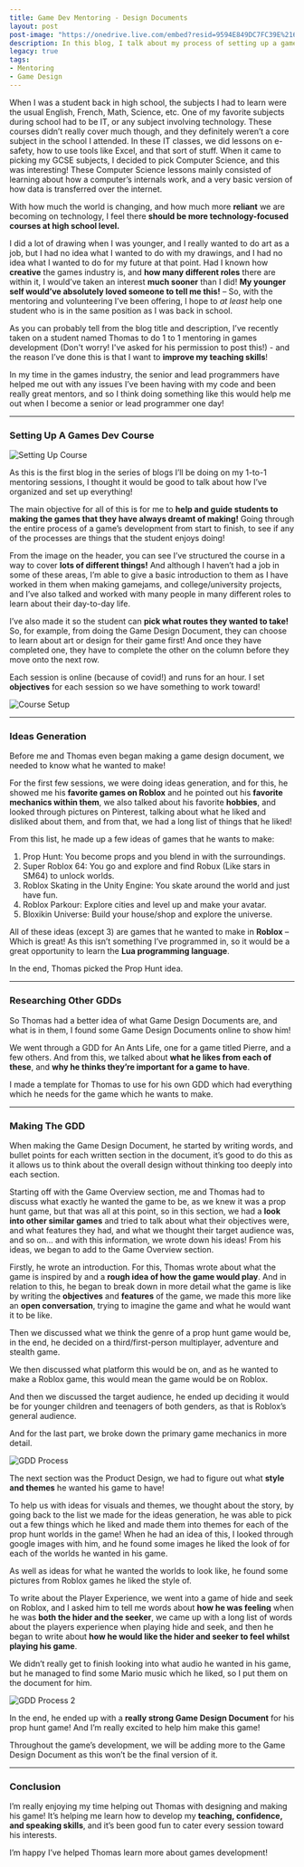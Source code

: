 ```yaml
---
title: Game Dev Mentoring - Design Documents
layout: post
post-image: "https://onedrive.live.com/embed?resid=9594E849DC7FC39E%2161098&authkey=%21ACXxT73s6vzH56g&width=1920&height=1634"
description: In this blog, I talk about my process of setting up a games development course for a student I've began mentoring 1 to 1, and the process of helping him make a design document for a game which he wants to make.
legacy: true
tags:
- Mentoring
- Game Design
---
```


When I was a student back in high school, the subjects I had to learn were the usual English, French, Math, Science, etc.
One of my favorite subjects during school had to be IT, or any subject involving technology. These courses didn’t really cover much though, and they definitely weren’t a core subject in the school I attended.
In these IT classes, we did lessons on e-safety, how to use tools like Excel, and that sort of stuff.
When it came to picking my GCSE subjects, I decided to pick Computer Science, and this was interesting! These Computer Science lessons mainly consisted of learning about how a computer’s internals work, and a very basic version of how data is transferred over the internet.

With how much the world is changing, and how much more **reliant** we are becoming on technology, I feel there **should be more technology-focused courses at high school level.**

I did a lot of drawing when I was younger, and I really wanted to do art as a job, but I had no idea what I wanted to do with my drawings, and I had no idea what I wanted to do for my future at that point.
Had I known how **creative** the games industry is, and **how many different roles** there are within it, I would’ve taken an interest **much sooner** than I did!
**My younger self would’ve absolutely loved someone to tell me this!** – So, with the mentoring and volunteering I’ve been offering, I hope to *at least* help one student who is in the same position as I was back in school.

As you can probably tell from the blog title and description, I’ve recently taken on a student named Thomas to do 1 to 1 mentoring in games development (Don't worry! I've asked for his permission to post this!) - and the reason I’ve done this is that I want to **improve my teaching skills**!

In my time in the games industry, the senior and lead programmers have helped me out with any issues I’ve been having with my code and been really great mentors, and so I think doing something like this would help me out when I become a senior or lead programmer one day!

---

### Setting Up A Games Dev Course

![Setting Up Course](https://onedrive.live.com/embed?resid=9594E849DC7FC39E%2161090&authkey=%21APAS6zSJe--9U_U&width=1600&height=645)

As this is the first blog in the series of blogs I’ll be doing on my 1-to-1 mentoring sessions, I thought it would be good to talk about how I’ve organized and set up everything!

The main objective for all of this is for me to **help and guide students to making the games that they have always dreamt of making!** Going through the entire process of a game’s development from start to finish, to see if any of the processes are things that the student enjoys doing!

From the image on the header, you can see I’ve structured the course in a way to cover **lots of different things!** And although I haven’t had a job in some of these areas, I’m able to give a basic introduction to them as I have worked in them when making gamejams, and college/university projects, and I’ve also talked and worked with many people in many different roles to learn about their day-to-day life.

I’ve also made it so the student can **pick what routes they wanted to take!** So, for example, from doing the Game Design Document, they can choose to learn about art or design for their game first! And once they have completed one, they have to complete the other on the column before they move onto the next row.

Each session is online (because of covid!) and runs for an hour. I set **objectives** for each session so we have something to work toward!

![Course Setup](https://onedrive.live.com/embed?resid=9594E849DC7FC39E%2161114&authkey=%21AERzlAW1gSDZ074&width=1024)

---

### Ideas Generation

Before me and Thomas even began making a game design document, we needed to know what he wanted to make!

For the first few sessions, we were doing ideas generation, and for this, he showed me his **favorite games on Roblox** and he pointed out his **favorite mechanics within them**, we also talked about his favorite **hobbies**, and looked through pictures on Pinterest, talking about what he liked and disliked about them, and from that, we had a long list of things that he liked!

From this list, he made up a few ideas of games that he wants to make:
1. Prop Hunt: You become props and you blend in with the surroundings.
2. Super Roblox 64: You go and explore and find Robux (Like stars in SM64) to unlock worlds.
3. Roblox Skating in the Unity Engine: You skate around the world and just have fun.
4. Roblox Parkour: Explore cities and level up and make your avatar.
5. Bloxikin Universe: Build your house/shop and explore the universe.

All of these ideas (except 3) are games that he wanted to make in **Roblox** – Which is great! As this isn’t something I’ve programmed in, so it would be a great opportunity to learn the **Lua programming language**.

In the end, Thomas picked the Prop Hunt idea.

---

### Researching Other GDDs

So Thomas had a better idea of what Game Design Documents are, and what is in them, I found some Game Design Documents online to show him!

We went through a GDD for An Ants Life, one for a game titled Pierre, and a few others. And from this, we talked about **what he likes from each of these**, and **why he thinks they’re important for a game to have**.

I made a template for Thomas to use for his own GDD which had everything which he needs for the game which he wants to make.

---

### Making The GDD

When making the Game Design Document, he started by writing words, and bullet points for each written section in the document, it’s good to do this as it allows us to think about the overall design without thinking too deeply into each section.

Starting off with the Game Overview section, me and Thomas had to discuss what exactly he wanted the game to be, as we knew it was a prop hunt game, but that was all at this point, so in this section, we had a **look into other similar games** and tried to talk about what their objectives were, and what features they had, and what we thought their target audience was, and so on… and with this information, we wrote down his ideas!
From his ideas, we began to add to the Game Overview section.

Firstly, he wrote an introduction. For this, Thomas wrote about what the game is inspired by and a **rough idea of how the game would play**. And in relation to this, he began to break down in more detail what the game is like by writing the **objectives** and **features** of the game, we made this more like an **open conversation**, trying to imagine the game and what he would want it to be like.

Then we discussed what we think the genre of a prop hunt game would be, in the end, he decided on a third/first-person multiplayer, adventure and stealth game.

We then discussed what platform this would be on, and as he wanted to make a Roblox game, this would mean the game would be on Roblox.

And then we discussed the target audience, he ended up deciding it would be for younger children and teenagers of both genders, as that is Roblox’s general audience.

And for the last part, we broke down the primary game mechanics in more detail.

![GDD Process](https://onedrive.live.com/embed?resid=9594E849DC7FC39E%2161115&authkey=%21AKufo5IseE97B6U&width=1024)

The next section was the Product Design, we had to figure out what **style and themes** he wanted his game to have!

To help us with ideas for visuals and themes, we thought about the story, by going back to the list we made for the ideas generation, he was able to pick out a few things which he liked and made them into themes for each of the prop hunt worlds in the game!
When he had an idea of this, I looked through google images with him, and he found some images he liked the look of for each of the worlds he wanted in his game.

As well as ideas for what he wanted the worlds to look like, he found some pictures from Roblox games he liked the style of.

To write about the Player Experience, we went into a game of hide and seek on Roblox, and I asked him to tell me words about **how he was feeling** when he was **both the hider and the seeker**, we came up with a long list of words about the players experience when playing hide and seek, and then he began to write about **how he would like the hider and seeker to feel whilst playing his game**.

We didn’t really get to finish looking into what audio he wanted in his game, but he managed to find some Mario music which he liked, so I put them on the document for him.

![GDD Process 2](https://onedrive.live.com/embed?resid=9594E849DC7FC39E%2161116&authkey=%21AD2j5i3UawfZwII&width=1024)

In the end, he ended up with a **really strong Game Design Document** for his prop hunt game! And I’m really excited to help him make this game!

Throughout the game’s development, we will be adding more to the Game Design Document as this won’t be the final version of it.

---

### Conclusion

I’m really enjoying my time helping out Thomas with designing and making his game! It’s helping me learn how to develop my **teaching, confidence, and speaking skills**, and it’s been good fun to cater every session toward his interests.

I’m happy I’ve helped Thomas learn more about games development!